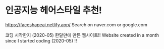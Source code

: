 # 인공지능 헤어스타일 추천!
https://faceshapeai.netlify.app/
Search on naver.com or google.com

코딩 시작한지 (2020-05) 한달만에 만든 웹사이트!!
Website created in a month since I started coding (2020-05) !!
